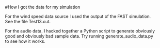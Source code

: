 #How I got the data for my simulation

For the wind speed data source I used the output of the FAST simulation.  See the
file Test13.out.

For the audio data, I hacked together a Python script to generate obviously good
and obviously bad sample data.  Try running generate_audio_data.py to see how
it works.


